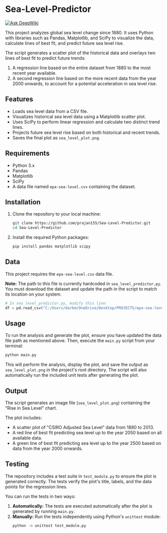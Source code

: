 # Sea-Level-Predictor
[![Ask DeepWiki](https://devin.ai/assets/askdeepwiki.png)](https://deepwiki.com/Prajan155/Sea-Level-Predictor)

This project analyzes global sea level change since 1880. It uses Python with libraries such as Pandas, Matplotlib, and SciPy to visualize the data, calculate lines of best fit, and predict future sea level rise.

The script generates a scatter plot of the historical data and overlays two lines of best fit to predict future trends:
1.  A regression line based on the entire dataset from 1880 to the most recent year available.
2.  A second regression line based on the more recent data from the year 2000 onwards, to account for a potential acceleration in sea level rise.

## Features
*   Loads sea level data from a CSV file.
*   Visualizes historical sea level data using a Matplotlib scatter plot.
*   Uses SciPy to perform linear regression and calculate two distinct trend lines.
*   Projects future sea level rise based on both historical and recent trends.
*   Saves the final plot as `sea_level_plot.png`.

## Requirements
*   Python 3.x
*   Pandas
*   Matplotlib
*   SciPy
*   A data file named `epa-sea-level.csv` containing the dataset.

## Installation

1.  Clone the repository to your local machine:
    ```bash
    git clone https://github.com/prajan155/Sea-Level-Predictor.git
    cd Sea-Level-Predictor
    ```

2.  Install the required Python packages:
    ```bash
    pip install pandas matplotlib scipy
    ```

## Data
This project requires the `epa-sea-level.csv` data file. 

**Note:** The path to this file is currently hardcoded in `sea_level_predictor.py`. You must download the dataset and update the path in the script to match its location on your system.

```python
# In sea_level_predictor.py, modify this line:
df = pd.read_csv("C:/Users/darkm/OneDrive/Desktop/PROJECTS/epa-sea-level.csv")
```

## Usage
To run the analysis and generate the plot, ensure you have updated the data file path as mentioned above. Then, execute the `main.py` script from your terminal:

```bash
python main.py
```

This will perform the analysis, display the plot, and save the output as `sea_level_plot.png` in the project's root directory. The script will also automatically run the included unit tests after generating the plot.

## Output
The script generates an image file (`sea_level_plot.png`) containing the "Rise in Sea Level" chart.

The plot includes:
-   A scatter plot of "CSIRO Adjusted Sea Level" data from 1880 to 2013.
-   A red line of best fit predicting sea level up to the year 2050 based on all available data.
-   A green line of best fit predicting sea level up to the year 2500 based on data from the year 2000 onwards.

## Testing
The repository includes a test suite in `test_module.py` to ensure the plot is generated correctly. The tests verify the plot's title, labels, and the data points for the regression lines.

You can run the tests in two ways:
1.  **Automatically:** The tests are executed automatically after the plot is generated by running `main.py`.
2.  **Manually:** Run the tests independently using Python's `unittest` module:
    ```bash
    python -m unittest test_module.py
